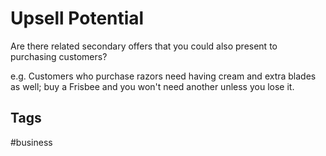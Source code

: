 # Upsell Potential

Are there related secondary offers that you could also present to purchasing customers?  

e.g. Customers who purchase razors need having cream and extra blades as well; buy a Frisbee and you won't need another unless you lose it.  

## Tags
#business
